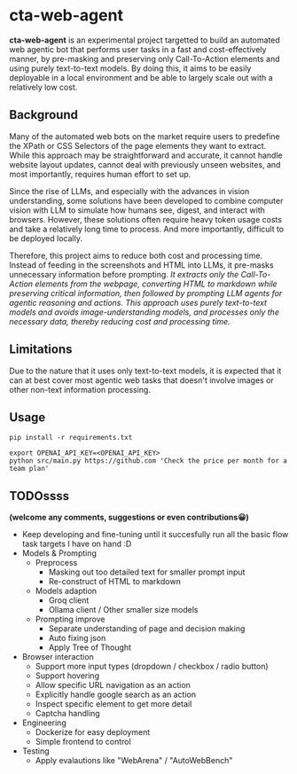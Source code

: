 # cta-web-agent
**cta-web-agent** is an experimental project targetted to build an automated web agentic bot that performs user tasks in a fast and cost-effectively manner, by pre-masking and preserving only Call-To-Action elements and using purely text-to-text models. By doing this, it aims to be easily deployable in a local environment and be able to largely scale out with a relatively low cost.

## Background
Many of the automated web bots on the market require users to predefine the XPath or CSS Selectors of the page elements they want to extract. While this approach may be straightforward and accurate, it cannot handle website layout updates, cannot deal with previously unseen websites, and most importantly, requires human effort to set up.

Since the rise of LLMs, and especially with the advances in vision understanding, some solutions have been developed to combine computer vision with LLM to simulate how humans see, digest, and interact with browsers. However, these solutions often require heavy token usage costs and take a relatively long time to process. And more importantly, difficult to be deployed locally.

Therefore, this project aims to reduce both cost and processing time. Instead of feeding in the screenshots and HTML into LLMs, it pre-masks unnecessary information before prompting. *It extracts only the Call-To-Action elements from the webpage, converting HTML to markdown while preserving critical information, then followed by prompting LLM agents for agentic reasoning and actions. This approach uses purely text-to-text models and avoids image-understanding models, and processes only the necessary data, thereby reducing cost and processing time.* 

## Limitations
Due to the nature that it uses only text-to-text models, it is expected that it can at best cover most agentic web tasks that doesn't involve images or other non-text information processing.

## Usage
```
pip install -r requirements.txt

export OPENAI_API_KEY=<OPENAI_API_KEY>
python src/main.py https://github.com 'Check the price per month for a team plan'
```

## TODOssss 
**(welcome any comments, suggestions or even contributions😀)**
- Keep developing and fine-tuning until it succesfully run all the basic flow task targets I have on hand :D
- Models & Prompting
    - Preprocess
        - Masking out too detailed text for smaller prompt input
        - Re-construct of HTML to markdown
    - Models adaption
        - Groq client
        - Ollama client / Other smaller size models
    - Prompting improve
        - Separate understanding of page and decision making
        - Auto fixing json
        - Apply Tree of Thought
- Browser interaction
    - Support more input types (dropdown / checkbox / radio button)
    - Support hovering
    - Allow specific URL navigation as an action
    - Explicitly handle google search as an action
    - Inspect specific element to get more detail
    - Captcha handling
- Engineering
    - Dockerize for easy deployment
    - Simple frontend to control
- Testing
    - Apply evalautions like "WebArena" / "AutoWebBench"

